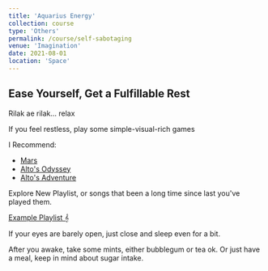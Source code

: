 ```yaml
---
title: 'Aquarius Energy'
collection: course
type: 'Others'
permalink: /course/self-sabotaging
venue: 'Imagination'
date: 2021-08-01
location: 'Space'
---
```


## Ease Yourself, Get a Fulfillable Rest

Rilak ae rilak... relax

If you feel restless, play some simple-visual-rich games

I Recommend:

- [Mars](https://play.google.com/store/apps/details?id=com.pomelogames.MarsGame)
- [Alto's Odyssey](https://play.google.com/store/apps/details?id=com.noodlecake.altosodyssey)
- [Alto's Adventure](https://play.google.com/store/apps/details?id=com.noodlecake.altosadventure)

Explore New Playlist, or songs that been a long time since last you've played them.

[Example Playlist 𝄞](https://open.spotify.com/playlist/0VOtOmb6QchBHOGbIVIVxH?si=9a9fc886ecd94160)

If your eyes are barely open, just close and sleep even for a bit.

After you awake, take some mints, either bubblegum or tea ok.
Or just have a meal, keep in mind about sugar intake.
